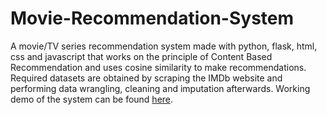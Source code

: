 # Movie-Recommendation-System
A movie/TV series recommendation system made with python, flask, html, css and javascript that works on the principle of Content Based Recommendation and uses cosine similarity to make recommendations. Required datasets are obtained by scraping the IMDb website and performing data wrangling, cleaning and imputation afterwards. Working demo of the system can be found [here](http://satyamdutta.pythonanywhere.com/).
